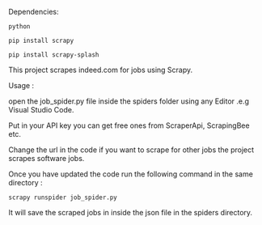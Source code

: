 Dependencies:


`python`


`pip install scrapy`


`pip install scrapy-splash`


This project scrapes indeed.com for jobs using Scrapy.


Usage :


open the job_spider.py file inside the spiders folder using any Editor .e.g Visual Studio Code.


Put in your API key you can get free ones from ScraperApi, ScrapingBee etc.


Change the url in the code if you want to scrape for other jobs the project scrapes software jobs.


Once you have updated the code run the following command in the same directory :


`scrapy runspider job_spider.py`


It will save the scraped jobs in inside the json file in the spiders directory.
